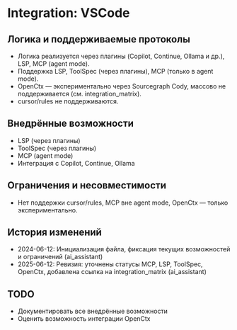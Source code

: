 # Integration: VSCode

## Логика и поддерживаемые протоколы
- Логика реализуется через плагины (Copilot, Continue, Ollama и др.), LSP, MCP (agent mode).
- Поддержка LSP, ToolSpec (через плагины), MCP (только в agent mode).
- OpenCtx — экспериментально через Sourcegraph Cody, массово не поддерживается (см. integration_matrix).
- cursor/rules не поддерживаются.

## Внедрённые возможности
- LSP (через плагины)
- ToolSpec (через плагины)
- MCP (agent mode)
- Интеграция с Copilot, Continue, Ollama

## Ограничения и несовместимости
- Нет поддержки cursor/rules, MCP вне agent mode, OpenCtx — только экспериментально.

## История изменений
- 2024-06-12: Инициализация файла, фиксация текущих возможностей и ограничений (ai_assistant)
- 2025-06-12: Ревизия: уточнены статусы MCP, LSP, ToolSpec, OpenCtx, добавлена ссылка на integration_matrix (ai_assistant)

## TODO
- Документировать все внедрённые возможности
- Оценить возможность интеграции OpenCtx 